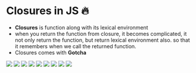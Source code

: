 # Closures in JS 🔥

- **Closures** is function along with its lexical environment
- when you return the function from closure, it becomes complicated, it not only return the function, but return lexical environment also. so that it remembers when we call the returned function.
- Closures comes with **Gotcha**

![](./pics/1.png)
![](./pics/2.png)
![](./pics/3.png)
![](./pics/4.png)
![](./pics/5.png)
![](./pics/6.png)
![](./pics/7.png)
![](./pics/8.png)
![](./pics/9.png)

